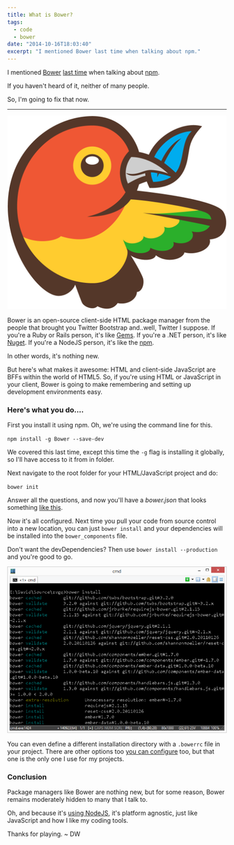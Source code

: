 ```yaml
---
title: What is Bower?
tags:
  - code
  - bower
date: "2014-10-16T18:03:40"
excerpt: "I mentioned Bower last time when talking about npm."
---
```


[1]: bower-logo.png
[2]: bower-screen.PNG

I mentioned [Bower](http://bower.io/) [last time](http://davidwesst.com/always-use-node/) when talking about [npm](https://www.npmjs.org/).

If you haven't heard of it, neither of many people.

So, I'm going to fix that now.

* * *

![1]

Bower is an open-source client-side HTML package manager from the people that brought you Twitter Bootstrap and..well, Twitter I suppose. If you're a Ruby or Rails person, it's like [Gems](https://rubygems.org/). If you're a .NET person, it's like [Nuget](https://www.nuget.org/). If you're a NodeJS person, it's like the [npm](https://www.npmjs.org/).

In other words, it's nothing new.

But here's what makes it awesome: HTML and client-side JavaScript are BFFs within the world of HTML5\. So, if you're using HTML or JavaScript in your client, Bower is going to make remembering and setting up development environments easy.

### Here's what you do....

First you install it using npm. Oh, we're using the command line for this.

`npm install -g Bower --save-dev`

We covered this last time, except this time the `-g` flag is installing it globally, so I'll have access to it from in folder.

Next navigate to the root folder for your HTML/JavaScript project and do:

`bower init`

Answer all the questions, and now you'll have a _bower.json_ that looks something [like this](https://github.com/zvgq/zvgq/blob/master/bower.json).

Now it's all configured. Next time you pull your code from source control into a new location, you can just `bower install` and your dependencies will be installed into the `bower_components` file.

Don't want the devDependencies? Then use `bower install --production` and you're good to go.

![2]

You can even define a different installation directory with a `.bowerrc` file in your project. There are other options too [you can configure](http://bower.io/docs/config/) too, but that one is the only one I use for my projects.

### Conclusion

Package managers like Bower are nothing new, but for some reason, Bower remains moderately hidden to many that I talk to.

Oh, and because it's [using NodeJS](http://nodejs.org), it's platform agnostic, just like JavaScript and how I like my coding tools.

Thanks for playing. ~ DW